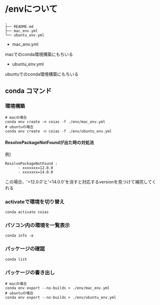 # /envについて

```
.
├── README.md
├── mac_env.yml
└── ubuntu_env.yml
```

* mac_env.yml

macでのconda環境構築にもちいる

* ubuntu_env.yml

ubuntuでのconda環境構築にもちいる

## conda コマンド

### 環境構築

```
# macの場合
conda env create -n coias -f ./env/mac_env.yml
# ubuntuの場合
conda env create -n coias -f ./env/ubuntu_env.yml
```

#### ResolvePackageNotFoundが出た時の対処法

例）
```
ResolvePackageNotFound : 
      - xxxxxxx=12.0.0
      - xxxxxxx=14.0.0
```

この場合、'=12.0.0'と'=14.0.0'を消すと対応するversionを見つけて補完してくれる

### activateで環境を切り替え

```
conda activate coias
```

### パソコン内の環境を一覧表示

```
conda info -e
```

### パッケージの確認

```
conda list
```

### パッケージの書き出し

```
# macの場合
conda env export --no-builds > ./env/mac_env.yml
# ubuntuの場合
conda env export --no-builds > ./env/ubuntu_env.yml
```